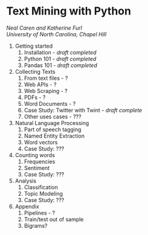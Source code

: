 # Text Mining with Python
*Neal Caren and Katherine Furl*   
*University of North Carolina, Chapel Hill*


1. Getting started
   1. Installation - *draft completed*
   2. Python 101 - *draft completed*
   3. Pandas 101 - *draft completed*
1. Collecting Texts
	1. From text files - ?
	2. Web APIs - ?
	3. Web Scraping - ?
	4. PDFs - ?
	5. Word Documents - ?
	4. Case Study: Twitter with Twint - *draft complete*
	5. Other uses cases - ??? 
3. Natural Language Processing
   1. Part of speech tagging
   2. Named Entity Extraction
   3. Word vectors
   4. Case Study:  ???
2. Counting words
 	1. Frequencies
 	2. Sentiment
 	3. Case Study:  ???
4. Analysis
   1. Classification
   2. Topic Modeling
   3. Case Study:  ???
5. Appendix
   1. Pipelines - ?
   2. Train/test out of sample
   3. Bigrams? 

   
   
